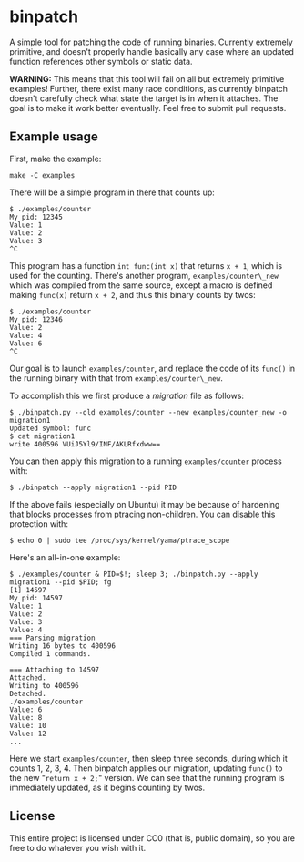 binpatch
========

A simple tool for patching the code of running binaries.
Currently extremely primitive, and doesn't properly handle basically any case where an updated function references other symbols or static data.

**WARNING:** This means that this tool will fail on all but extremely primitive examples!
Further, there exist many race conditions, as currently binpatch doesn't carefully check what state the target is in when it attaches.
The goal is to make it work better eventually.
Feel free to submit pull requests.

Example usage
-------------

First, make the example:

    make -C examples

There will be a simple program in there that counts up:

    $ ./examples/counter
    My pid: 12345
    Value: 1
    Value: 2
    Value: 3
    ^C

This program has a function `int func(int x)` that returns `x + 1`, which is used for the counting.
There's another program, `examples/counter\_new` which was compiled from the same source, except a macro is defined making `func(x)` return `x + 2`, and thus this binary counts by twos:

    $ ./examples/counter
    My pid: 12346
    Value: 2
    Value: 4
    Value: 6
    ^C

Our goal is to launch `examples/counter`, and replace the code of its `func()` in the running binary with that from `examples/counter\_new`.

To accomplish this we first produce a *migration* file as follows:

    $ ./binpatch.py --old examples/counter --new examples/counter_new -o migration1
    Updated symbol: func
    $ cat migration1
    write 400596 VUiJ5Yl9/INF/AKLRfxdww==

You can then apply this migration to a running `examples/counter` process with:

    $ ./binpatch --apply migration1 --pid PID

If the above fails (especially on Ubuntu) it may be because of hardening that blocks processes from ptracing non-children.
You can disable this protection with:

    $ echo 0 | sudo tee /proc/sys/kernel/yama/ptrace_scope

Here's an all-in-one example:

    $ ./examples/counter & PID=$!; sleep 3; ./binpatch.py --apply migration1 --pid $PID; fg
    [1] 14597
    My pid: 14597
    Value: 1
    Value: 2
    Value: 3
    Value: 4
    === Parsing migration
    Writing 16 bytes to 400596
    Compiled 1 commands.

    === Attaching to 14597
    Attached.
    Writing to 400596
    Detached.
    ./examples/counter
    Value: 6
    Value: 8
    Value: 10
    Value: 12
    ...

Here we start `examples/counter`, then sleep three seconds, during which it counts 1, 2, 3, 4.
Then binpatch applies our migration, updating `func()` to the new "`return x + 2;`" version.
We can see that the running program is immediately updated, as it begins counting by twos.

License
-------

This entire project is licensed under CC0 (that is, public domain), so you are free to do whatever you wish with it.
